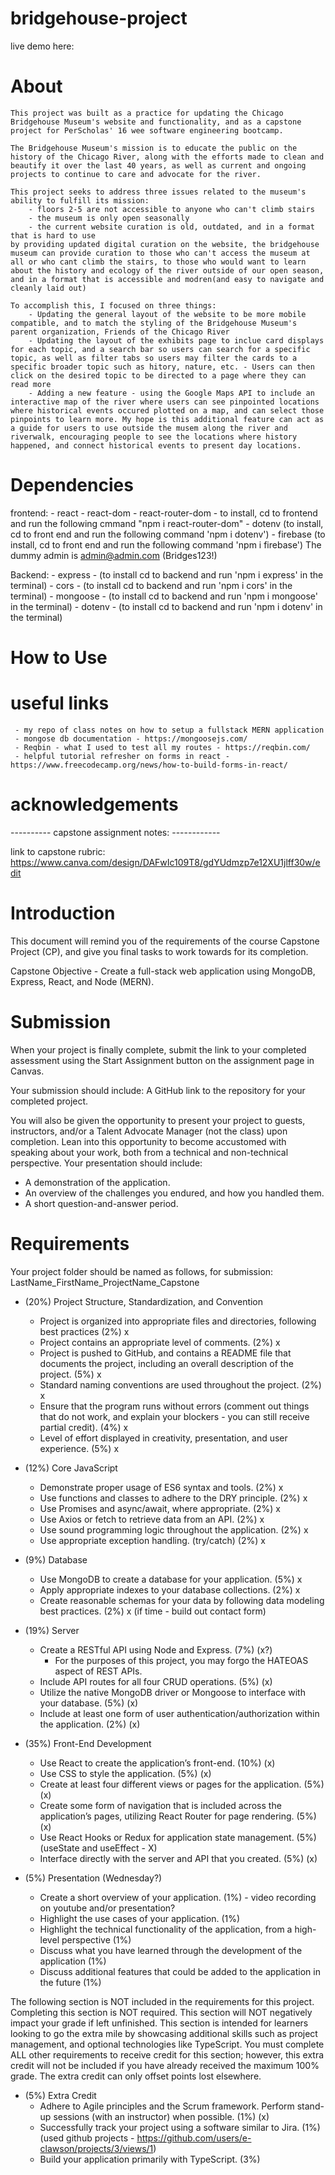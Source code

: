 # bridgehouse-project

live demo here: 

# About 
    This project was built as a practice for updating the Chicago Bridgehouse Museum's website and functionality, and as a capstone project for PerScholas' 16 wee software engineering bootcamp. 

    The Bridgehouse Museum's mission is to educate the public on the history of the Chicago River, along with the efforts made to clean and beautify it over the last 40 years, as well as current and ongoing projects to continue to care and advocate for the river. 

    This project seeks to address three issues related to the museum's ability to fulfill its mission: 
        - floors 2-5 are not accessible to anyone who can't climb stairs 
        - the museum is only open seasonally 
        - the current website curation is old, outdated, and in a format that is hard to use 
    by providing updated digital curation on the website, the bridgehouse museum can provide curation to those who can't access the museum at all or who cant climb the stairs, to those who would want to learn about the history and ecology of the river outside of our open season, and in a format that is accessible and modren(and easy to navigate and cleanly laid out) 

    To accomplish this, I focused on three things: 
        - Updating the general layout of the website to be more mobile compatible, and to match the styling of the Bridgehouse Museum's parent organization, Friends of the Chicago River
        - Updating the layout of the exhibits page to inclue card displays for each topic, and a search bar so users can search for a specific topic, as well as filter tabs so users may filter the cards to a specific broader topic such as hitory, nature, etc. - Users can then click on the desired topic to be directed to a page where they can read more 
        - Adding a new feature - using the Google Maps API to include an interactive map of the river where users can see pinpointed locations where historical events occured plotted on a map, and can select those pinpoints to learn more. My hope is this additional feature can act as a guide for users to use outside the musem along the river and riverwalk, encouraging people to see the locations where history happened, and connect historical events to present day locations. 

# Dependencies 
frontend: 
    - react
    - react-dom 
    - react-router-dom - to install, cd to frontend and run the following cmmand "npm i react-router-dom"
    - dotenv (to install, cd to front end and run the following command 'npm i dotenv')
    - firebase (to install, cd to front end and run the following command 'npm i firebase')
        The dummy admin is admin@admin.com (Bridges123!)


Backend: 
    - express - (to install cd to backend and run 'npm i express' in the terminal)
    - cors - (to install cd to backend and run 'npm i cors' in the terminal)
    - mongoose - (to install cd to backend and run 'npm i mongoose' in the terminal)
    - dotenv - (to install cd to backend and run 'npm i dotenv' in the terminal)

# How to Use 

# useful links 
     - my repo of class notes on how to setup a fullstack MERN application 
     - mongose db documentation - https://mongoosejs.com/ 
     - Reqbin - what I used to test all my routes - https://reqbin.com/ 
     - helpful tutorial refresher on forms in react - https://www.freecodecamp.org/news/how-to-build-forms-in-react/ 

# acknowledgements 

---------- capstone assignment notes: ------------

link to capstone rubric: https://www.canva.com/design/DAFwIc109T8/gdYUdmzp7e12XU1jlff30w/edit

# Introduction
This document will remind you of the requirements of the course Capstone Project (CP), and give you final tasks to work towards for its completion.

Capstone Objective - Create a full-stack web application using MongoDB, Express, React, and Node (MERN).

# Submission
When your project is finally complete, submit the link to your completed assessment using the Start Assignment button on the assignment page in Canvas.

Your submission should include:
A GitHub link to the repository for your completed project.

You will also be given the opportunity to present your project to guests, instructors, and/or a Talent Advocate Manager (not the class) upon completion. Lean into this opportunity to become accustomed with speaking about your work, both from a technical and non-technical perspective.
Your presentation should include:
- A demonstration of the application.
- An overview of the challenges you endured, and how you handled them.
- A short question-and-answer period.

# Requirements 

Your project folder should be named as follows, for submission:
LastName_FirstName_ProjectName_Capstone

- (20%) Project Structure, Standardization, and Convention
    - Project is organized into appropriate files and directories, following best practices (2%) x
    - Project contains an appropriate level of comments. (2%) x
    - Project is pushed to GitHub, and contains a README file that documents the project, including an overall description of the project. (5%) x
    - Standard naming conventions are used throughout the project. (2%) x
    - Ensure that the program runs without errors (comment out things that do not work, and explain your blockers - you can still receive partial credit). (4%) x 
    - Level of effort displayed in creativity, presentation, and user experience. (5%) x 

- (12%) Core JavaScript
    - Demonstrate proper usage of ES6 syntax and tools. (2%) x 
    - Use functions and classes to adhere to the DRY principle. (2%) x
    - Use Promises and async/await, where appropriate. (2%) x 
    - Use Axios or fetch to retrieve data from an API. (2%) x
    - Use sound programming logic throughout the application. (2%) x
    - Use appropriate exception handling. (try/catch) (2%) x 

- (9%) Database
    - Use MongoDB to create a database for your application. (5%) x 
    - Apply appropriate indexes to your database collections. (2%) x
    - Create reasonable schemas for your data by following data modeling best practices. (2%) x 
    (if time - build out contact form)

- (19%) Server
    - Create a RESTful API using Node and Express. (7%) (x?)
        * For the purposes of this project, you may forgo the HATEOAS aspect of REST APIs.
    - Include API routes for all four CRUD operations. (5%) (x)
    - Utilize the native MongoDB driver or Mongoose to interface with your database. (5%) (x)
    - Include at least one form of user authentication/authorization within the application. (2%) (x)

- (35%) Front-End Development
    - Use React to create the application’s front-end. (10%) (x)
    - Use CSS to style the application. (5%) (x)
    - Create at least four different views or pages for the application. (5%) (x)
    - Create some form of navigation that is included across the application’s pages, utilizing React Router for page rendering. (5%) (x)
    - Use React Hooks or Redux for application state management. (5%) (useState and useEffect - X)
    - Interface directly with the server and API that you created. (5%) (x)

-  (5%) Presentation (Wednesday?)
    - Create a short overview of your application. (1%) - video recording on youtube and/or presentation? 
    - Highlight the use cases of your application. (1%)
    - Highlight the technical functionality of the application, from a high-level perspective (1%)
    - Discuss what you have learned through the development of the application (1%)
    - Discuss additional features that could be added to the application in the future (1%)

The following section is NOT included in the requirements for this project. Completing this section is NOT required. This section will NOT negatively impact your grade if left unfinished.
This section is intended for learners looking to go the extra mile by showcasing additional skills such as project management, and optional technologies like TypeScript.
You must complete ALL other requirements to receive credit for this section; however, this extra credit will not be included if you have already received the maximum 100% grade. The extra credit can only offset points lost elsewhere.

- (5%) Extra Credit 
    - Adhere to Agile principles and the Scrum framework. Perform stand-up sessions (with an instructor) when possible. (1%) (x)
    - Successfully track your project using a software similar to Jira. (1%) (used github projects - https://github.com/users/e-clawson/projects/3/views/1)
    - Build your application primarily with TypeScript. (3%)

